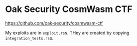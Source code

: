 # Oak Security CosmWasm CTF

https://github.com/oak-security/cosmwasm-ctf

My exploits are in `exploit.rs`s.
THey are created by copying `integration_tests.rs`s.
